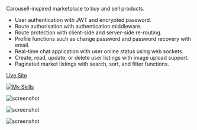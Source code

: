 Carousell-inspired marketplace to buy and sell products.

- User authentication with JWT and encrypted password.
- Route authorisation with authentication middleware.
- Route protection with client-side and server-side re-routing.
- Profile functions such as change password and password recovery with email.
- Real-time chat application with user online status using web sockets.
- Create, read, update, or delete user listings with image upload support.
- Paginated market listings with search, sort, and filter functions.

[Live Site](https://lelong-market.onrender.com/)

[![My Skills](https://skillicons.dev/icons?i=react,nodejs,express,postgres)](https://skillicons.dev)

![screenshot](https://github.com/obdwinston/lelong-market/assets/104728656/de955303-de0a-43d4-9039-5025bb5aff4e)

![screenshot](https://github.com/obdwinston/lelong-market/assets/104728656/465c70da-9095-4e0a-9de4-5658b23b06e6)

![screenshot](https://github.com/obdwinston/lelong-market/assets/104728656/2411b875-9cd8-4f1e-840a-b49347872cb0)

